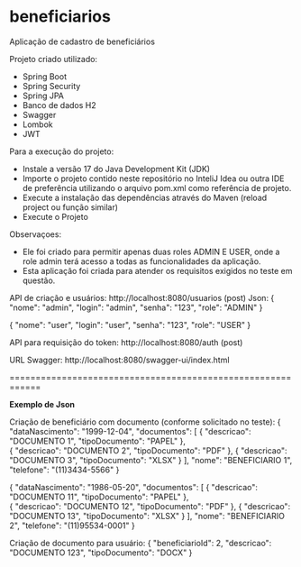 # beneficiarios
Aplicação de cadastro de beneficiários


Projeto criado utilizado:
- Spring Boot
- Spring Security
- Spring JPA
- Banco de dados H2
- Swagger
- Lombok
- JWT

Para a execução do projeto:

- Instale a versão 17 do Java Development Kit (JDK)
- Importe o projeto contido neste repositório no InteliJ Idea ou outra IDE de preferência utilizando o arquivo pom.xml como referência de projeto.
- Execute a instalação das dependências através do Maven (reload project ou função similar)
- Execute o Projeto

Observaçoes:
- Ele foi criado para permitir apenas duas roles ADMIN E USER, onde a role admin terá acesso a todas as funcionalidades da aplicação.
- Esta aplicação foi criada para atender os requisitos exigidos no teste em questão.

API de criação e usuários:
http://localhost:8080/usuarios (post)
Json:
{
    "nome": "admin",
    "login": "admin",
    "senha": "123",
    "role": "ADMIN"
}

{
    "nome": "user",
    "login": "user",
    "senha": "123",
    "role": "USER"
}

API para requisição do token:
http://localhost:8080/auth (post)

URL Swagger:
http://localhost:8080/swagger-ui/index.html

============================================================

**Exemplo de Json**

Criação de beneficiário com documento (conforme solicitado no teste):
{
  "dataNascimento": "1999-12-04",
  "documentos": [
    {
      "descricao": "DOCUMENTO 1",
      "tipoDocumento": "PAPEL"
    },    
    {
      "descricao": "DOCUMENTO 2",
      "tipoDocumento": "PDF"
    },
    {
      "descricao": "DOCUMENTO 3",
      "tipoDocumento": "XLSX"
    }
  ],
  "nome": "BENEFICIARIO 1",
  "telefone": "(11)3434-5566"
}


{
  "dataNascimento": "1986-05-20",
  "documentos": [
    {
      "descricao": "DOCUMENTO 11",
      "tipoDocumento": "PAPEL"
    },    
    {
      "descricao": "DOCUMENTO 12",
      "tipoDocumento": "PDF"
    },
    {
      "descricao": "DOCUMENTO 13",
      "tipoDocumento": "XLSX"
    }
  ],
  "nome": "BENEFICIARIO 2",
  "telefone": "(11)95534-0001"
}


Criação de documento para usuário:
{
  "beneficiarioId": 2,
  "descricao": "DOCUMENTO 123",
  "tipoDocumento": "DOCX"
}
